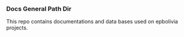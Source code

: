 ### Docs General Path Dir

This repo contains documentations and data bases used on epbolivia projects.
